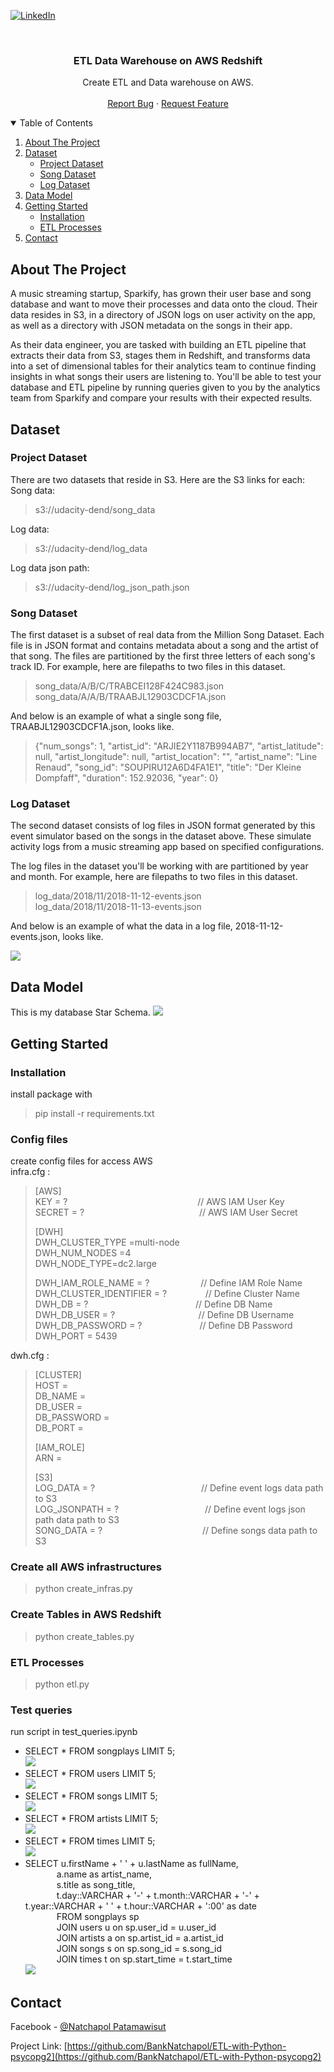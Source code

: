 [![LinkedIn][linkedin-shield]][linkedin-url]



<!-- PROJECT LOGO -->
<br />
<p align="center">

  <h3 align="center">ETL Data Warehouse on AWS Redshift</h3>

  <p align="center">
    Create ETL and Data warehouse on AWS.
    <br />
    <br />
    <a href="https://github.com/BankNatchapol/AWS-Data-Warehouse-ETL/issues">Report Bug</a>
    ·
    <a href="https://github.com/BankNatchapol/AWS-Data-Warehouse-ETL/issues">Request Feature</a>
  </p>
</p>



<!-- TABLE OF CONTENTS -->
<details open="open">
  <summary>Table of Contents</summary>
  <ol>
    <li>
      <a href="#about-the-project">About The Project</a>
    </li>
    <li><a href="#dataset">Dataset</a>
        <ul>
        <li><a href="#song-dataset">Project Dataset</a></li>
        <li><a href="#song-dataset">Song Dataset</a></li>
        <li><a href="#log-dataset">Log Dataset</a></li>
      </ul>
    </li>
<li>
      <a href="#data-model">Data Model</a>
    </li>
<li>
      <a href="#getting-started">Getting Started</a>
      <ul>
        <li><a href="#installation">Installation</a></li>
        <li><a href="#etl-processes">ETL Processes</a></li>
      </ul>
    </li>
    <li><a href="#contact">Contact</a></li>
  </ol>
</details>



<!-- ABOUT THE PROJECT -->
## About The Project

A music streaming startup, Sparkify, has grown their user base and song database and want to move their processes and data onto the cloud. Their data resides in S3, in a directory of JSON logs on user activity on the app, as well as a directory with JSON metadata on the songs in their app.

As their data engineer, you are tasked with building an ETL pipeline that extracts their data from S3, stages them in Redshift, and transforms data into a set of dimensional tables for their analytics team to continue finding insights in what songs their users are listening to. You'll be able to test your database and ETL pipeline by running queries given to you by the analytics team from Sparkify and compare your results with their expected results.


<!-- Dataset -->
## Dataset
### Project Dataset
There are two datasets that reside in S3. Here are the S3 links for each:<br>
Song data:
>s3://udacity-dend/song_data

Log data:
>s3://udacity-dend/log_data

Log data json path:
>s3://udacity-dend/log_json_path.json

### Song Dataset
The first dataset is a subset of real data from the Million Song Dataset. Each file is in JSON format and contains metadata about a song and the artist of that song. The files are partitioned by the first three letters of each song's track ID. For example, here are filepaths to two files in this dataset.
>song_data/A/B/C/TRABCEI128F424C983.json<br>
>song_data/A/A/B/TRAABJL12903CDCF1A.json

And below is an example of what a single song file, TRAABJL12903CDCF1A.json, looks like.

>{"num_songs": 1, "artist_id": "ARJIE2Y1187B994AB7", "artist_latitude": null, "artist_longitude": null, "artist_location": "", "artist_name": "Line Renaud", "song_id": "SOUPIRU12A6D4FA1E1", "title": "Der Kleine Dompfaff", "duration": 152.92036, "year": 0}

### Log Dataset

The second dataset consists of log files in JSON format generated by this event simulator based on the songs in the dataset above. These simulate activity logs from a music streaming app based on specified configurations.

The log files in the dataset you'll be working with are partitioned by year and month. For example, here are filepaths to two files in this dataset.
>log_data/2018/11/2018-11-12-events.json <br>
>log_data/2018/11/2018-11-13-events.json

And below is an example of what the data in a log file, 2018-11-12-events.json, looks like.

<img src="https://video.udacity-data.com/topher/2019/February/5c6c15e9_log-data/log-data.png"/>

<!-- DATA MODEL -->
## Data Model
This is my database Star Schema.
<img src="https://udacity-reviews-uploads.s3.us-west-2.amazonaws.com/_attachments/38715/1608661799/Song_ERD.png"/>

<!-- GETTING STARTED -->
## Getting Started

### Installation
install package with
> pip install -r requirements.txt
### Config files
create config files for access AWS<br>
infra.cfg : 
> [AWS]<br>
> KEY = ?   &emsp;&emsp;&emsp;&emsp;&emsp;&emsp;&emsp;&emsp;&emsp;&emsp;&emsp;&emsp;&emsp;&emsp;&nbsp; //  AWS IAM User Key<br>
> SECRET = ?   &emsp;&emsp;&emsp;&emsp;&emsp;&emsp;&emsp;&emsp;&emsp;&emsp;&emsp;&emsp;&nbsp;&nbsp; // AWS IAM User Secret<br>
>
> [DWH]<br>
> DWH_CLUSTER_TYPE =multi-node<br>
> DWH_NUM_NODES =4 <br>
> DWH_NODE_TYPE=dc2.large<br>
>
> DWH_IAM_ROLE_NAME = ? &emsp;&emsp;&emsp;&emsp;&emsp;&nbsp; // Define IAM Role Name<br>
> DWH_CLUSTER_IDENTIFIER = ? &emsp;&emsp;&emsp;&nbsp;&nbsp;&nbsp; // Define Cluster Name<br>
> DWH_DB = ? &nbsp;&nbsp;&nbsp;&nbsp;&emsp;&emsp;&emsp;&emsp;&emsp;&emsp;&emsp;&emsp;&emsp;&emsp;&nbsp;&nbsp; // Define DB Name<br>
> DWH_DB_USER = ? &nbsp;&nbsp;&nbsp;&nbsp;&nbsp;&emsp;&emsp;&emsp;&emsp;&emsp;&emsp;&emsp;&nbsp;&nbsp; // Define DB Username<br>
> DWH_DB_PASSWORD = ? &emsp;&emsp;&emsp;&emsp;&emsp;&emsp;&nbsp;// Define DB Password<br>
> DWH_PORT = 5439


dwh.cfg : 
> [CLUSTER]<br>
> HOST =<br>
> DB_NAME =<br>
> DB_USER =<br>
> DB_PASSWORD =<br>
> DB_PORT =<br>
>
> [IAM_ROLE]<br>
> ARN =<br>
> 
> [S3]<br>
> LOG_DATA = ? &emsp;&emsp;&emsp;&emsp;&emsp;&emsp;&emsp;&emsp;&emsp;&emsp;&emsp;&nbsp;&nbsp; // Define event logs data path to S3 <br>
> LOG_JSONPATH = ? &emsp;&emsp;&emsp;&emsp;&emsp;&emsp;&emsp;&emsp;&emsp;&nbsp; // Define event logs json path data path to S3 <br>
> SONG_DATA = ? &emsp;&emsp;&emsp;&emsp;&emsp;&emsp;&emsp;&emsp;&emsp;&emsp;&nbsp;&nbsp;&nbsp; // Define songs data path to S3


### Create all AWS infrastructures
> python create_infras.py

### Create Tables in AWS Redshift
> python create_tables.py

### ETL Processes
> python <span>etl.py</span>

### Test queries
run script in test_queries.ipynb
- SELECT * FROM songplays LIMIT 5;<br>
  <img src="./images/query1.png"/>
- SELECT * FROM users LIMIT 5;<br>
  <img src="./images/query2.png"/>
- SELECT * FROM songs LIMIT 5;<br>
  <img src="./images/query3.png"/>
- SELECT * FROM artists LIMIT 5;<br>
  <img src="./images/query4.png"/>
- SELECT * FROM times LIMIT 5;<br>
  <img src="./images/query5.png"/>
- SELECT u.firstName + ' ' + u.lastName as fullName, <br>
  &emsp;&emsp;&emsp;&nbsp;&nbsp;<span>a.name</span> as artist_name, <br>
  &emsp;&emsp;&emsp;&nbsp;&nbsp;s.title as song_title, <br>
  &emsp;&emsp;&emsp;&nbsp;&nbsp;t.day::VARCHAR + '-' + t.month::VARCHAR + '-' + t.year::VARCHAR + '  ' + t.hour::VARCHAR + ':00' as date <br>
  &emsp;&emsp;&emsp;&nbsp;&nbsp;FROM songplays sp<br>
  &emsp;&emsp;&emsp;&nbsp;&nbsp;JOIN users u on sp.user_id = u.user_id<br>
  &emsp;&emsp;&emsp;&nbsp;&nbsp;JOIN artists a on sp.artist_id = a.artist_id<br>
  &emsp;&emsp;&emsp;&nbsp;&nbsp;JOIN songs s on sp.song_id = s.song_id<br>
  &emsp;&emsp;&emsp;&nbsp;&nbsp;JOIN times t on sp.start_time = t.start_time<br>
  <img src="./images/query6.png"/>

<!-- CONTACT -->
## Contact

Facebook - [@Natchapol Patamawisut](https://www.facebook.com/natchapol.patamawisut/)

Project Link: [https://github.com/BankNatchapol/ETL-with-Python-psycopg2](https://github.com/BankNatchapol/ETL-with-Python-psycopg2)

<!-- MARKDOWN LINKS & IMAGES -->
<!-- https://www.markdownguide.org/basic-syntax/#reference-style-links -->
[linkedin-shield]: https://img.shields.io/badge/-LinkedIn-black.svg?style=for-the-badge&logo=linkedin&colorB=555
[linkedin-url]: https://www.linkedin.com/in/natchapol-patamawisut
